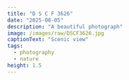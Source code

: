```yaml
---
title: "D S C F 3626"
date: "2025-08-05"
description: "A beautiful photograph"
image: /images/raw/DSCF3626.jpg
captionText: "Scenic view"
tags:
  - photography
  - nature
height: 1.5
---
```

